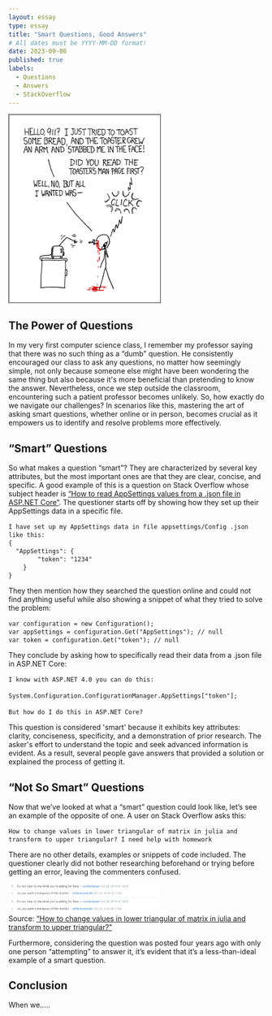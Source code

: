 ```yaml
---
layout: essay
type: essay
title: "Smart Questions, Good Answers"
# All dates must be YYYY-MM-DD format!
date: 2023-09-06
published: true
labels:
  - Questions
  - Answers
  - StackOverflow
---
```


<img width="300px" class="rounded float-start pe-4" src="../img/smart-questions/rtfm.png">

## The Power of Questions

In my very first computer science class, I remember my professor saying that there was no such thing as a “dumb” question. He consistently encouraged our class to ask any questions, no matter how seemingly simple, not only because someone else might have been wondering the same thing but also because it's more beneficial than pretending to know the answer. Nevertheless, once we step outside the classroom, encountering such a patient professor becomes unlikely. So, how exactly do we navigate our challenges? In scenarios like this, mastering the art of asking smart questions, whether online or in person, becomes crucial as it empowers us to identify and resolve problems more effectively.

## “Smart” Questions

So what makes a question “smart”? They are characterized by several key attributes, but the most important ones are that they are clear, concise, and specific. A good example of this is a question on Stack Overflow whose subject header is <a href="https://stackoverflow.com/questions/31453495/how-to-read-appsettings-values-from-a-json-file-in-asp-net-core">“How to read AppSettings values from a .json file in ASP.NET Core”</a>. The questioner starts off by showing how they set up their AppSettings data in a specific file.

```
I have set up my AppSettings data in file appsettings/Config .json like this:
{
  "AppSettings": {
        "token": "1234"
    }
}
```

They then mention how they searched the question online and could not find anything useful while also showing a snippet of what they tried to solve the problem:

```
var configuration = new Configuration();
var appSettings = configuration.Get("AppSettings"); // null
var token = configuration.Get("token"); // null

```

They conclude by asking how to specifically read their data from a .json file in ASP.NET Core:
```
I know with ASP.NET 4.0 you can do this:

System.Configuration.ConfigurationManager.AppSettings["token"];

But how do I do this in ASP.NET Core?

```

This question is considered 'smart' because it exhibits key attributes: clarity, conciseness, specificity, and a demonstration of prior research. The asker's effort to understand the topic and seek advanced information is evident.  As a result, several people gave answers that provided a solution or explained the process of getting it.


##  “Not So Smart” Questions

Now that we’ve looked at what a “smart” question could look like, let’s see an example of the opposite of one. A user on Stack Overflow asks this:

```
How to change values in lower triangular of matrix in julia and transform to upper triangular? I need help with homework

```

There are no other details, examples or snippets of code included. The questioner clearly did not bother researching beforehand or trying before getting an error, leaving the commenters confused. 

<img width="300px" class="rounded float-start pe-4" src="../img/not-smart-q.png">

<div class="text-center p-4">
  <img width="300px" src="../img/not-smart-q.png" class="img-thumbnail" >
</div> 
Source: <a href="https://stackoverflow.com/questions/58611887/how-to-change-values-in-lower-triangular-of-matrix-in-julia-and-transform-to-upp">“How to change values in lower triangular of matrix in julia and transform to upper triangular?”</a>

Furthermore, considering the question was posted four years ago with only one person “attempting” to answer it, it’s evident that it’s a less-than-ideal example of a smart question.


## Conclusion

When we.....
